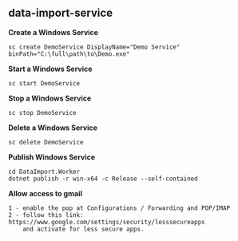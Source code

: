 ## data-import-service

**Create a Windows Service**
```
sc create DemoService DisplayName="Demo Service" binPath="C:\full\path\to\Demo.exe"
```
**Start a Windows Service**
```
sc start DemoService
```
**Stop a Windows Service**
```
sc stop DemoService
```
**Delete a Windows Service**
```
sc delete DemoService
```
**Publish Windows Service**
```
cd DataImport.Worker
dotnet publish -r win-x64 -c Release --self-contained
```
**Allow access to gmail**
```
1 - enable the pop at Configurations / Forwarding and POP/IMAP
2 - follow this link: https://www.google.com/settings/security/lesssecureapps 
    and activate for less secure apps.
```
